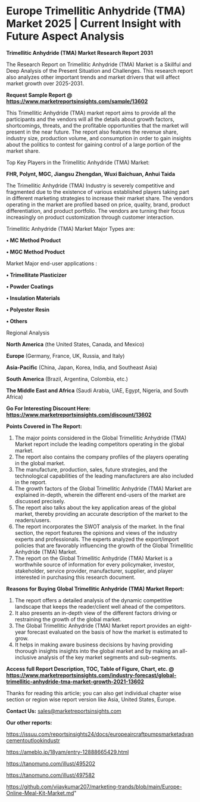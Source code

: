 # Europe Trimellitic Anhydride (TMA) Market 2025 | Current Insight with Future Aspect Analysis

<strong>Trimellitic Anhydride (TMA) Market Research Report 2031</strong>

The Research Report on Trimellitic Anhydride (TMA) Market is a Skillful and Deep Analysis of the Present Situation and Challenges. This research report also analyzes other important trends and market drivers that will affect market growth over 2025-2031.

<strong>Request Sample Report @ <a href=https://www.marketreportsinsights.com/sample/13602>https://www.marketreportsinsights.com/sample/13602</a></strong>

This Trimellitic Anhydride (TMA) market report aims to provide all the participants and the vendors will all the details about growth factors, shortcomings, threats, and the profitable opportunities that the market will present in the near future. The report also features the revenue share, industry size, production volume, and consumption in order to gain insights about the politics to contest for gaining control of a large portion of the market share.

Top Key Players in the Trimellitic Anhydride (TMA) Market:

<strong>FHR, Polynt, MGC, Jiangsu Zhengdan, Wuxi Baichuan, Anhui Taida</strong>

The Trimellitic Anhydride (TMA) Industry is severely competitive and fragmented due to the existence of various established players taking part in different marketing strategies to increase their market share. The vendors operating in the market are profiled based on price, quality, brand, product differentiation, and product portfolio. The vendors are turning their focus increasingly on product customization through customer interaction.

Trimellitic Anhydride (TMA) Market Major Types are:

<strong>• MC Method Product

• MGC Method Product</strong>

Market Major end-user applications :

<strong>• Trimellitate Plasticizer

• Powder Coatings

• Insulation Materials

• Polyester Resin

• Others</strong>

Regional Analysis

</u><strong><b>North America</b></strong> (the United States, Canada, and Mexico)

<strong><b>Europe </b></strong>(Germany, France, UK, Russia, and Italy)

<strong><b>Asia-Pacific</b></strong> (China, Japan, Korea, India, and Southeast Asia)

<strong><b>South America</b></strong> (Brazil, Argentina, Colombia, etc.)

<strong><b>The Middle East and Africa</b></strong> (Saudi Arabia, UAE, Egypt, Nigeria, and South Africa)

<strong>Go For Interesting Discount Here: <a href=https://www.marketreportsinsights.com/discount/13602>https://www.marketreportsinsights.com/discount/13602</a></strong>

<strong>Points Covered in The Report:</strong>
<ol>
  <li>The major points considered in the Global Trimellitic Anhydride (TMA) Market report include the leading competitors operating in the global market.</li>
  <li>The report also contains the company profiles of the players operating in the global market.</li>
  <li>The manufacture, production, sales, future strategies, and the technological capabilities of the leading manufacturers are also included in the report.</li>
  <li>The growth factors of the Global Trimellitic Anhydride (TMA) Market are explained in-depth, wherein the different end-users of the market are discussed precisely.</li>
  <li>The report also talks about the key application areas of the global market, thereby providing an accurate description of the market to the readers/users.</li>
  <li>The report incorporates the SWOT analysis of the market. In the final section, the report features the opinions and views of the industry experts and professionals. The experts analyzed the export/import policies that are favorably influencing the growth of the Global Trimellitic Anhydride (TMA) Market.</li>
  <li>The report on the Global Trimellitic Anhydride (TMA) Market is a worthwhile source of information for every policymaker, investor, stakeholder, service provider, manufacturer, supplier, and player interested in purchasing this research document.</li>
</ol>
<strong>Reasons for Buying Global Trimellitic Anhydride (TMA) Market Report:</strong>

<ol>
  <li>The report offers a detailed analysis of the dynamic competitive landscape that keeps the reader/client well ahead of the competitors.</li>
  <li>It also presents an in-depth view of the different factors driving or restraining the growth of the global market.</li>
  <li>The Global Trimellitic Anhydride (TMA) Market report provides an eight-year forecast evaluated on the basis of how the market is estimated to grow.</li>
  <li>It helps in making aware business decisions by having providing thorough insights insights into the global market and by making an all-inclusive analysis of the key market segments and sub-segments.</li>
</ol>
<strong>Access full Report Description, TOC, Table of Figure, Chart, etc. @ <a href=https://www.marketreportsinsights.com/industry-forecast/global-trimellitic-anhydride-tma-market-growth-2021-13602>https://www.marketreportsinsights.com/industry-forecast/global-trimellitic-anhydride-tma-market-growth-2021-13602</a></strong>


Thanks for reading this article; you can also get individual chapter wise section or region wise report version like Asia, United States, Europe.

<strong>Contact Us:</strong>
sales@marketreportsinsights.com

<strong>Our other reports:</strong>

<a href=https://issuu.com/reportsinsights24/docs/europeaircraftpumpsmarketadvancementoutlookindustr>https://issuu.com/reportsinsights24/docs/europeaircraftpumpsmarketadvancementoutlookindustr</a>

<a href=https://ameblo.jp/18yam/entry-12888665429.html>https://ameblo.jp/18yam/entry-12888665429.html</a>

<a href=https://tanomuno.com/illust/495202>https://tanomuno.com/illust/495202</a>

<a href=https://tanomuno.com/illust/497582>https://tanomuno.com/illust/497582</a>

<a href=https://github.com/vijaykumar207/marketing-trands/blob/main/Europe-Online-Meal-Kit-Market.md>https://github.com/vijaykumar207/marketing-trands/blob/main/Europe-Online-Meal-Kit-Market.md</a>"
